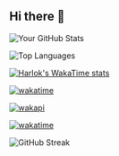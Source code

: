 ## Hi there 👋
![Your GitHub Stats](https://github-readme-stats.vercel.app/api?username=alifa-ara-heya)

![Top Languages](https://github-readme-stats.vercel.app/api/top-langs/?username=alifa-ara-heya)

[![Harlok's WakaTime stats](https://github-readme-stats.vercel.app/api/wakatime?username=alifa_ara&layout=compact)](https://github.com/anuraghazra/github-readme-stats)

[![wakatime](https://wakatime.com/badge/user/1909c32d-63f3-4bc1-93c3-9f083e022254.svg)](https://wakatime.com/@1909c32d-63f3-4bc1-93c3-9f083e022254)

[![wakapi](https://wakapi.dev/api/badge/alifa-ara/alifa-ara/interval:30_days?label=last%2030d)](https://wakapi.dev/alifa-ara)

[![wakatime](https://github-readme-stats.vercel.app/api/wakatime?username=alifa-ara&api_domain=wakapi.dev&bg_color=1A202C&title_color=2F855A&icon_color=2F855A&text_color=ffffff&custom_title=Wakapi%20Week%20Stats&layout=compact)](https://wakapi.dev/alifa-ara)

<!--[![GitHub Streak](https://streak-stats.demolab.com/?user=alifa-ara-heya)](https://git.io/streak-stats)-->

![GitHub Streak](https://streak-stats.demolab.com/?user=alifa-ara-heya)


<!--
**alifa-ara-heya/alifa-ara-heya** is a ✨ _special_ ✨ repository because its `README.md` (this file) appears on your GitHub profile.

Here are some ideas to get you started:

- 🔭 I’m currently working on ...
- 🌱 I’m currently learning ...
- 👯 I’m looking to collaborate on ...
- 🤔 I’m looking for help with ...
- 💬 Ask me about ...
- 📫 How to reach me: ...
- 😄 Pronouns: ...
- ⚡ Fun fact: ...
-->
